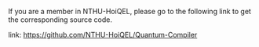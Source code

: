 If you are a member in NTHU-HoiQEL, please go to the following link to get the corresponding source code.

link: https://github.com/NTHU-HoiQEL/Quantum-Compiler
